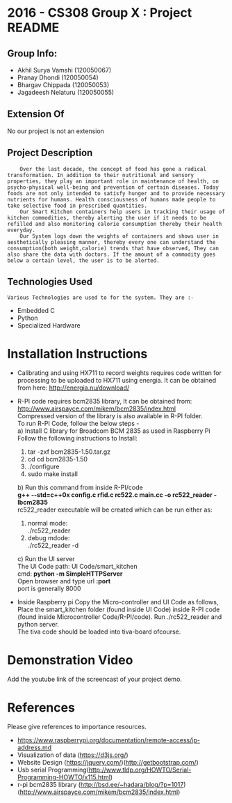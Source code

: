 ﻿2016 - CS308  Group X : Project README 
================================================ 
 
Group Info: 
------------ 
+   Akhil Surya Vamshi (120050067) 
+   Pranay Dhondi (120050054)
+   Bhargav Chippada (120050053)
+   Jagadeesh Nelaturu (120050055) 
 
Extension Of 
------------ 
No our project is not an extension
 
Project Description 
------------------- 
        Over the last decade, the concept of food has gone a radical transformation. In addition to their nutritional and sensory properties, they play an important role in maintenance of health, on psycho-physical well-being and prevention of certain diseases. Today foods are not only intended to satisfy hunger and to provide necessary nutrients for humans. Health consciousness of humans made people to take selective food in prescribed quantities.
        Our Smart Kitchen containers help users in tracking their usage of kitchen commodities, thereby alerting the user if it needs to be refilled and also monitoring calorie consumption thereby their health everyday.
        Our System logs down the weights of containers and shows user in aesthetically pleasing manner, thereby every one can understand the consumption(both weight,calorie) trends that have observed, They can also share the data with doctors. If the amount of a commodity goes below a certain level, the user is to be alerted. 
         
Technologies Used 
------------------- 
    Various Technologies are used to for the system. They are :-

+   Embedded C 
+   Python 
+   Specialized Hardware

Installation Instructions 
========================= 
+ Calibrating and using HX711 to record weights requires code written for processing to be uploaded to HX711 using energia. It can be obtained from here: http://energia.nu/download/
+ R-PI code requires bcm2835 library, It can be obtained from: http://www.airspayce.com/mikem/bcm2835/index.html  
Compressed version of the library is also available in R-PI folder.  
To run R-PI Code, follow the below steps -   
a) Install C library for Broadcom BCM 2835 as used in Raspberry Pi  
Follow the following instructions to Install:  
    1. tar -zxf bcm2835-1.50.tar.gz
    2. cd cd bcm2835-1.50
    3. ./configure
    4. sudo make install

    b) Run this command from inside R-PI/code  
    **g++ --std=c++0x config.c rfid.c rc522.c main.cc -o rc522_reader -lbcm2835**  
    rc522_reader executable will be created which can be run either as:
    1. normal mode:  
    ./rc522_reader
    2. debug mdode:  
    ./rc522_reader -d  

    c) Run the UI server  
    The UI Code path: UI Code/smart_kitchen  
    cmd: **python -m SimpleHTTPServer**   
    Open browser and type url **<rpi server ip address>:port**  
    port is generally 8000
+  Inside Raspberry pi Copy the Micro-controller and UI Code as follows,  
Place the smart_kitchen folder (found inside UI Code) inside R-PI code (found inside Microcontroller Code/R-PI/code). Run ./rc522_reader and python server.  
The tiva code should be loaded into tiva-board ofcourse. 

Demonstration Video 
=========================  
Add the youtube link of the screencast of your project demo.


References 
=========== 
 
Please give references to importance resources.  
 
+ https://www.raspberrypi.org/documentation/remote-access/ip-address.md
+ Visualization of data (https://d3js.org/)
+ Website Design (https://jquery.com/)(http://getbootstrap.com/)
+ Usb serial Programming(http://www.tldp.org/HOWTO/Serial-Programming-HOWTO/x115.html)
+ r-pi bcm2835 library (http://bsd.ee/~hadara/blog/?p=1017) (http://www.airspayce.com/mikem/bcm2835/index.html)
